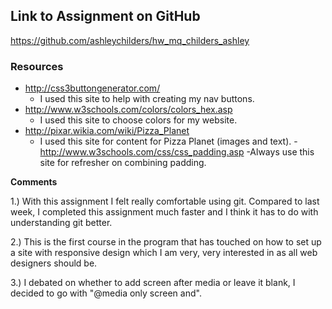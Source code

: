 ## Link to Assignment on GitHub
https://github.com/ashleychilders/hw_mq_childers_ashley

### Resources

-  http://css3buttongenerator.com/
	- I used this site to help with creating my nav buttons.
- http://www.w3schools.com/colors/colors_hex.asp
    - I used this site to choose colors for my website.
- http://pixar.wikia.com/wiki/Pizza_Planet
    - I used this site for content for Pizza Planet (images and text).
-http://www.w3schools.com/css/css_padding.asp
	-Always use this site for refresher on combining padding. 

**Comments**

1.) With this assignment I felt really comfortable using git. Compared to last week, I completed this assignment much faster and I think it has to do with understanding git better.

2.) This is the first course in the program that has touched on how to set up a site with responsive design which I am very, very interested in as all web designers should be.  

3.) I debated on whether to add screen after media or leave it blank, I decided to go with "@media only screen and".
